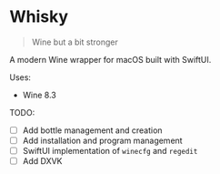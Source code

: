 # Whisky

> Wine but a bit stronger

A modern Wine wrapper for macOS built with SwiftUI.

Uses:
- Wine 8.3

TODO: 
- [ ] Add bottle management and creation
- [ ] Add installation and program management
- [ ] SwiftUI implementation of `winecfg` and `regedit` 
- [ ] Add DXVK
